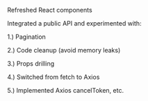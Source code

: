 Refreshed React components

Integrated a public API and experimented with:

1.) Pagination

2.) Code cleanup (avoid memory leaks)

3.) Props drilling

4.) Switched from fetch to Axios

5.) Implemented Axios cancelToken, etc.
